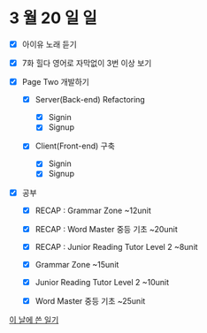 # 3 월 20 일 일

- [x] 아이유 노래 듣기

- [x] 7화 힐다 영어로 자막없이 3번 이상 보기

- [x] Page Two 개발하기

  - [x] Server(Back-end) Refactoring

    - [x] Signin
    - [x] Signup

  - [x] Client(Front-end) 구축

    - [x] Signin
    - [x] Signup

- [x] 공부

  - [x] RECAP : Grammar Zone ~12unit
  - [x] RECAP : Word Master 중등 기초 ~20unit
  - [x] RECAP : Junior Reading Tutor Level 2 ~8unit

  - [x] Grammar Zone ~15unit
  - [x] Junior Reading Tutor Level 2 ~10unit
  - [x] Word Master 중등 기초 ~25unit

[이 날에 쓴 일기](../../../diary/2022/3/20.md)
